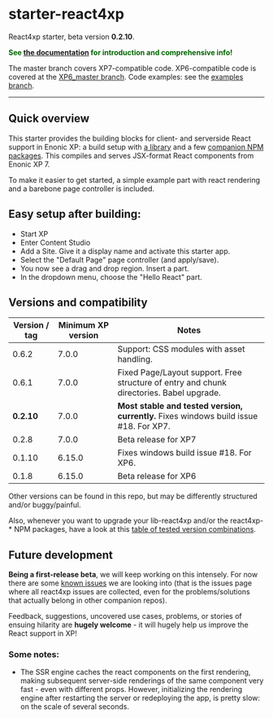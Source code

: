 # starter-react4xp

React4xp starter, beta version **0.2.10**.

<strong style="color:darkgreen">See [the documentation](https://developer.enonic.com/templates/react4xp) for introduction and comprehensive info!</strong>

The master branch covers XP7-compatible code. XP6-compatible code is covered at the [XP6_master branch](https://github.com/enonic/starter-react4xp/tree/XP6_master). Code examples: see the [examples branch](https://github.com/enonic/starter-react4xp/tree/examples).

---

## Quick overview

This starter provides the building blocks for client- and serverside React support in Enonic XP: a build setup with [a library](https://github.com/enonic/lib-react4xp) and a few [companion NPM packages](https://github.com/enonic/lib-react4xp#npm-package-overview). This compiles and serves JSX-format React components from Enonic XP 7.

To make it easier to get started, a simple example part with react rendering and a barebone page controller is included. 

## Easy setup after building: 

- Start XP
- Enter Content Studio
- Add a Site. Give it a display name and activate this starter app. 
- Select the "Default Page" page controller (and apply/save).
- You now see a drag and drop region. Insert a part.
- In the dropdown menu, choose the "Hello React" part.


## Versions and compatibility

| Version / tag    | Minimum XP version | Notes |
| ---------------- | ---------- | --------------|
| 0.6.2            | 7.0.0  | Support: CSS modules with asset handling.  |
| 0.6.1            | 7.0.0  | Fixed Page/Layout support. Free structure of entry and chunk directories. Babel upgrade.  |
| **0.2.10**           | 7.0.0  | **Most stable and tested version, currently.** Fixes windows build issue #18. For XP7. |
| 0.2.8            | 7.0.0  | Beta release for XP7 |
| 0.1.10           | 6.15.0 | Fixes windows build issue #18. For XP6. |
| 0.1.8            | 6.15.0 | Beta release for XP6 |

Other versions can be found in this repo, but may be differently structured and/or buggy/painful.

Also, whenever you want to upgrade your lib-react4xp and/or the react4xp-* NPM packages, have a look at this [table of tested version combinations](https://github.com/enonic/lib-react4xp#version-and-compatibility).

## Future development

**Being a first-release beta**, we will keep working on this intensely. For now there are some [known issues](https://github.com/enonic/lib-react4xp/issues) we are looking into (that is the issues page where all react4xp issues are collected, even for the problems/solutions that actually belong in other companion repos). 

Feedback, suggestions, uncovered use cases, problems, or stories of ensuing hilarity are **hugely welcome** - it will hugely help us improve the React support in XP!

### Some notes:
  - The SSR engine caches the react components on the first rendering, making subsequent server-side renderings of the same component very fast - even with different props. However, initializing the rendering engine after restarting the server or redeploying the app, is pretty slow: on the scale of several seconds.
